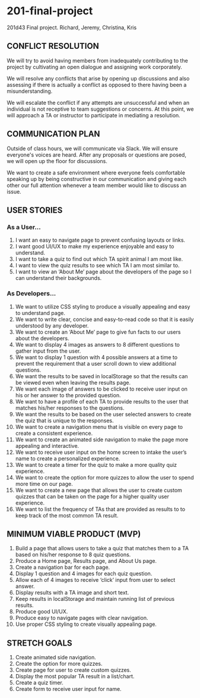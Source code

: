 # 201-final-project
201d43 Final project. Richard, Jeremy, Christina, Kris

## CONFLICT RESOLUTION


We will try to avoid having members from inadequately contributing to the project by cultivating an open dialogue and assigning work corporately.

We will resolve any conflicts that arise by opening up discussions and also assessing if there is actually a conflict as opposed to there having been a misunderstanding.

We will escalate the conflict if any attempts are unsuccessful and when an individual is not receptive to team suggestions or concerns. At this point, we will approach a TA or instructor to participate in mediating a resolution.


##  COMMUNICATION PLAN


Outside of class hours, we will communicate via Slack. 
We will ensure everyone's voices are heard. After any proposals or questions are posed, we will open up the floor for  	discussions. 

We want to create a safe environment where  everyone feels comfortable speaking up by being constructive in our communication and giving each other our full attention whenever a team member would like to discuss an issue.


## USER STORIES


### As a User...

1. I want an easy to navigate page to prevent confusing layouts or links.
2. I want good UI/UX to make my experience enjoyable and easy to understand. 
3. I want to take a quiz to find out which TA spirit animal I am most like. 
4. I want to view the quiz results to see which TA I am most similar to. 
5. I want to view an ‘About Me’ page about the developers of the page so I can understand their backgrounds. 

### As Developers...

1. We want to utilize CSS styling to produce a visually appealing and easy to understand page. 
2. We want to write clear, concise and easy-to-read code so that it is easily understood by any developer. 
3. We want to create an ‘About Me’ page to give fun facts to our users about the developers. 
4. We want to display 4 images as answers to 8 different questions to gather input from the user.
5. We want to display 1 question with 4 possible answers at a time to prevent the requirement that a user scroll down to view additional questions. 
6. We want the results to be saved in localStorage so that the results can be viewed even when leaving the results page. 
7. We want each image of answers to be clicked to receive user input on his or her answer to the provided question. 
8. We want to have a profile of each TA to provide results to the user that matches his/her responses to the questions. 
9. We want the results to be based on the user selected answers to create the quiz that is unique to the responses. 
10. We want to create a navigation menu that is visible on every page to create a consistent experience.
11. We want to create an animated side navigation to make the page more appealing and interactive. 
12. We want to receive user input on the home screen to intake the user’s name to create a personalized experience.
13. We want to create a timer for the quiz to make a more quality quiz experience.
14. We want to create the option for more quizzes to allow the user to spend more time on our page. 
15. We want to create a new page that allows the user to create custom quizzes that can be taken on the page for a higher quality user experience. 
16. We want to list the frequency of TAs that are provided as results to to keep track of the most common TA result. 


## MINIMUM VIABLE PRODUCT (MVP)


1. Build a page that allows users to take a quiz that matches them to a TA based on his/her response to 8 quiz questions. 
2. Produce a Home page, Results page, and About Us page.
3. Create a navigation bar for each page. 
4. Display 1 question and 4 images for each quiz question. 
5. Allow each of 4 images to receive ‘click’ input from user to select answer. 
6. Display results with a TA image and short text. 
7. Keep results in localStorage and maintain running list of previous results.
8. Produce good UI/UX.
9. Produce easy to navigate pages with clear navigation.
10. Use proper CSS styling to create visually appealing page.


## STRETCH GOALS


1. Create animated side navigation. 
2. Create the option for more quizzes. 
3. Create page for user to create custom quizzes. 
4. Display the most popular TA result in a list/chart. 
5. Create a quiz timer.
6. Create form to receive user input for name.

